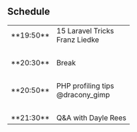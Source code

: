 ## Schedule

<table>
	<tr>
		<td>**19:50**</td>
		<td>15 Laravel Tricks<br>Franz Liedke</td>
	</tr>
    <tr><td>&nbsp;</td></tr>
    <tr>
        <td>**20:30**</td>
        <td>Break</td>
    </tr>
    <tr><td>&nbsp;</td></tr>
    <tr>
        <td>**20:50**</td>
        <td>PHP profiling tips<br>@dracony_gimp</td>
    </tr>
    <tr><td>&nbsp;</td></tr>
	<tr>
		<td>**21:30**</td>
		<td>Q&amp;A with Dayle Rees</td>
	</tr>
</table>
